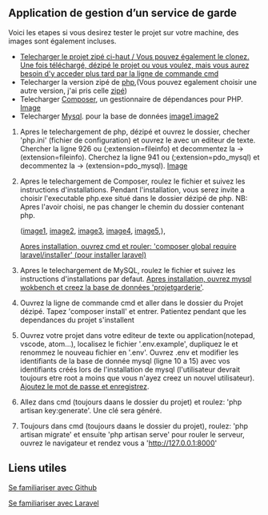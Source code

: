 ## Application de gestion d’un service de garde

Voici les etapes si vous desirez tester le projet sur votre machine, des images sont également incluses.

- [Telecharger le projet zipé ci-haut / Vous pouvez également le clonez. Une fois téléchargé, dézipé le projet ou vous voulez, mais vous aurez besoin d'y acceder plus tard par la ligne de commande cmd](https://raw.githubusercontent.com/007nicky/007nicky.github.io/main/Steps/1.jpg)
- Telecharger la version zipé de [php](https://windows.php.net/download#php-8.0),(Vous pouvez egalement choisir une autre version, j'ai pris celle [zipé](https://github.com/007nicky/007nicky.github.io/blob/main/Steps/2.jpg))
- Telecharger [Composer](https://getcomposer.org/download/), un gestionnaire de dépendances pour PHP. [Image](https://github.com/007nicky/007nicky.github.io/blob/main/Steps/3.jpg)
- Telecharger [Mysql](https://dev.mysql.com/downloads/installer/). pour la base de données [image1](https://github.com/007nicky/007nicky.github.io/blob/main/Steps/13.jpg),[image2](https://github.com/007nicky/007nicky.github.io/blob/main/Steps/15.jpg)

1.	Apres le telechargement de php, dézipé et ouvrez le dossier, checher 'php.ini' (fichier de configuration) et ouvrez le avec un editeur de texte.
	Chercher la ligne 926 ou (;extension=fileinfo) et decommentez la -> (extension=fileinfo).
	Cherchez la ligne 941 ou (;extension=pdo_mysql) et decommentez la -> (extension=pdo_mysql).
    [Image](https://github.com/007nicky/007nicky.github.io/blob/main/Steps/17.jpg)
    
2. Apres le telechargement de Composer, roulez le fichier et suivez les instructions d'installations.
    Pendant l'installation, vous serez invite a choisir l'executable php.exe  situé dans le dossier dézipé de php.
    NB: Apres l'avoir choisi, ne pas changer le chemin du dossier contenant php.
    
     ([image1](https://github.com/007nicky/007nicky.github.io/blob/main/Steps/4.jpg),
    [image2](https://github.com/007nicky/007nicky.github.io/blob/main/Steps/6.jpg),
    [image3](https://github.com/007nicky/007nicky.github.io/blob/main/Steps/7.jpg),
    [image4](https://github.com/007nicky/007nicky.github.io/blob/main/Steps/8.jpg),
    [image5](https://github.com/007nicky/007nicky.github.io/blob/main/Steps/11.jpg),),
   
	[Apres installation, ouvrez cmd et rouler: 'composer global require laravel/installer' (pour installer laravel)](https://github.com/007nicky/007nicky.github.io/blob/main/Steps/16.jpg)
    
3. Apres le telechargement de MySQL, roulez le fichier et suivez les instructions d'installations par defaut.
    [Apres installation, ouvrez mysql wokbench et creez la base de données 'projetgarderie'](https://github.com/007nicky/007nicky.github.io/blob/main/Steps/19.jpg).

4. Ouvrez la ligne de commande cmd et aller dans le dossier du Projet dézipé.
    Tapez 'composer install' et entrer. Patientez pendant que les dependances du projet s'installent
    
5. Ouvrez votre projet dans votre editeur de texte ou application(notepad, vscode, atom...), localisez le fichier '.env.example', dupliquez le et renommez le nouveau fichier en '.env'.
    Ouvrez .env et modifier les identifiants de la base de donnée mysql (ligne 10 a 15) avec vos identifiants créés lors de l'installation de mysql (l'utilisateur devrait toujours etre root a moins que vous n'ayez creez un nouvel utilisateur).
    [Ajoutez le mot de passe et enregistrez](https://github.com/007nicky/007nicky.github.io/blob/main/Steps/20.jpg).
    
6. Allez dans cmd (toujours daans le dossier du projet) et roulez: 'php artisan key:generate'. Une clé sera généré.

7. Toujours dans cmd (toujours daans le dossier du projet), roulez: 'php artisan migrate' et ensuite
     'php artisan serve' pour rouler le serveur, ouvrez le navigateur et rendez vous a 'http://127.0.0.1:8000'
     

## Liens utiles
[Se familiariser avec Github](https://m.youtube.com/watch?v=8JJ101D3knE)

[Se familiariser avec Laravel](https://www.youtube.com/watch?v=MFh0Fd7BsjE&t=3125s)


